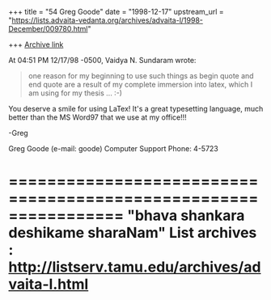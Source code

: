 +++
title = "54 Greg Goode"
date = "1998-12-17"
upstream_url = "https://lists.advaita-vedanta.org/archives/advaita-l/1998-December/009780.html"

+++
[Archive link](https://lists.advaita-vedanta.org/archives/advaita-l/1998-December/009780.html)

At 04:51 PM 12/17/98 -0500, Vaidya N. Sundaram wrote:
> one reason for my beginning to use such things as begin quote and end
>quote are a result of my complete immersion into latex, which I am using
>for my thesis ...
>:-)

You deserve a smile for using LaTex!  It's a great typesetting language,
much better than the MS Word97 that we use at my office!!!

-Greg

Greg Goode (e-mail: goode)
Computer Support
Phone: 4-5723

================================================================
"bhava shankara deshikame sharaNam"
List archives : http://listserv.tamu.edu/archives/advaita-l.html
================================================================

